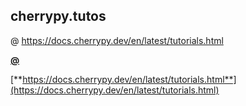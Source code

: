 ## cherrypy.tutos

@ https://docs.cherrypy.dev/en/latest/tutorials.html

[**@**](https://docs.cherrypy.dev/en/latest/tutorials.html)

[**https://docs.cherrypy.dev/en/latest/tutorials.html**](https://docs.cherrypy.dev/en/latest/tutorials.html)
